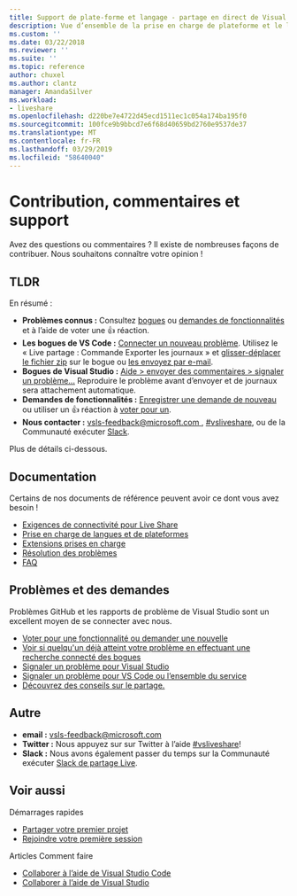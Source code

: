 ```yaml
---
title: Support de plate-forme et langage - partage en direct de Visual Studio | Microsoft Docs
description: Vue d’ensemble de la prise en charge de plateforme et le langage de Visual Studio Live de partage.
ms.custom: ''
ms.date: 03/22/2018
ms.reviewer: ''
ms.suite: ''
ms.topic: reference
author: chuxel
ms.author: clantz
manager: AmandaSilver
ms.workload:
- liveshare
ms.openlocfilehash: d220be7e4722d45ecd1511ec1c054a174ba195f0
ms.sourcegitcommit: 100fce9b9bbcd7e6f68d40659bd2760e9537de37
ms.translationtype: MT
ms.contentlocale: fr-FR
ms.lasthandoff: 03/29/2019
ms.locfileid: "58640040"
---
```

<!--
Copyright © Microsoft Corporation
All rights reserved.
Creative Commons Attribution 4.0 License (International): https://creativecommons.org/licenses/by/4.0/legalcode
-->

# <a name="contributing-feedback-and-support"></a>Contribution, commentaires et support

Avez des questions ou commentaires ? Il existe de nombreuses façons de contribuer. Nous souhaitons connaître votre opinion !

## <a name="tldr"></a>TLDR

En résumé :

- **Problèmes connus :** Consultez [bogues](https://aka.ms/vsls-bugs) ou [demandes de fonctionnalités](https://aka.ms/vsls-feature-requests) et à l’aide de voter une 👍 réaction.
- **Les bogues de VS Code :** [Connecter un nouveau problème](https://aka.ms/vsls-new-issue). Utilisez le « Live partage : Commande Exporter les journaux » et [glisser-déplacer le fichier zip](https://help.github.com/articles/file-attachments-on-issues-and-pull-requests/) sur le bogue ou [les envoyez par e-mail](mailto:vsls-feedback@microsoft.com).
- **Bogues de Visual Studio :** [Aide > envoyer des commentaires > signaler un problème...](https://docs.microsoft.com/en-us/visualstudio/ide/how-to-report-a-problem-with-visual-studio-2017) Reproduire le problème avant d’envoyer et de journaux sera attachement automatique.
- **Demandes de fonctionnalités :** [Enregistrer une demande de nouveau](https://aka.ms/vsls-new-issue) ou utiliser un 👍 réaction à [voter pour un](https://aka.ms/vsls-feature-requests).
- **Nous contacter :** [ vsls-feedback@microsoft.com ](mailto:vsls-feedback@microsoft.com), [#vsliveshare](https://aka.ms/vsls-twitter), ou de la Communauté exécuter [Slack](https://aka.ms/vsls-slack).

Plus de détails ci-dessous.

## <a name="documentation"></a>Documentation

Certains de nos documents de référence peuvent avoir ce dont vous avez besoin !

- [Exigences de connectivité pour Live Share](reference/connectivity.md)
- [Prise en charge de langues et de plateformes](reference/platform-support.md)
- [Extensions prises en charge](reference/extensions.md)
- [Résolution des problèmes](troubleshooting.md)
- [FAQ](faq.md)

## <a name="issues-and-requests"></a>Problèmes et des demandes

Problèmes GitHub et les rapports de problème de Visual Studio sont un excellent moyen de se connecter avec nous.

- [Voter pour une fonctionnalité ou demander une nouvelle](https://aka.ms/vsls-feature-requests)
- [Voir si quelqu'un déjà atteint votre problème en effectuant une recherche connecté des bogues](https://aka.ms/vsls-bugs)
- [Signaler un problème pour Visual Studio](https://aka.ms/vsls-vsproblem)
- [Signaler un problème pour VS Code ou l’ensemble du service](https://aka.ms/vsls-vscodeproblem)
- [Découvrez des conseils sur le partage.](https://aka.ms/vsls-problemtips)

## <a name="other"></a>Autre

- **email :** [vsls-feedback@microsoft.com](mailto:vsls-feedback@microsoft.com)
- **Twitter :** Nous appuyez sur sur Twitter à l’aide [#vsliveshare](https://aka.ms/vsls-twitter)!
- **Slack :** Nous avons également passer du temps sur la Communauté exécuter [Slack de partage Live](https://aka.ms/vsls-slack).

## <a name="see-also"></a>Voir aussi

Démarrages rapides

- [Partager votre premier projet](quickstart/share.md)
- [Rejoindre votre première session](quickstart/join.md)

Articles Comment faire

- [Collaborer à l’aide de Visual Studio Code](use/vscode.md)
- [Collaborer à l’aide de Visual Studio](use/vs.md)
